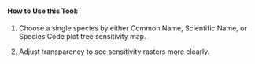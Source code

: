 <!-- Mapping Tree Vulnerabilty  -->

#### How to Use this Tool: 

1. Choose a single species by either Common Name, Scientific Name, or Species Code plot tree sensitivity map.

2. Adjust transparency to see sensitivity rasters more clearly.